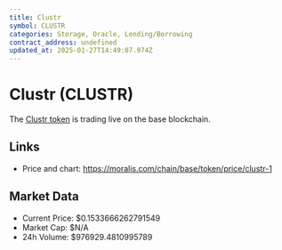 ```yaml
---
title: Clustr
symbol: CLUSTR
categories: Storage, Oracle, Lending/Borrowing
contract_address: undefined
updated_at: 2025-01-27T14:49:07.974Z
---
```


# Clustr (CLUSTR)
The [Clustr token](https://moralis.com/chain/base/token/price/clustr-1) is trading live on the base blockchain.

## Links
- Price and chart: https://moralis.com/chain/base/token/price/clustr-1

## Market Data
- Current Price: $0.1533666262791549
- Market Cap: $N/A
- 24h Volume: $976929.4810995789
